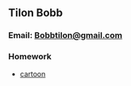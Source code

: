 ## Tilon Bobb


### Email: Bobbtilon@gmail.com
###  Homework
- [cartoon](https://codepen.io/kingtilon1/pen/dyZjPry)


